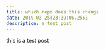 ```yaml
---
title: which repo does this change
date: 2019-03-25T23:39:06.256Z
description: a test post
---
```

this is a test post
